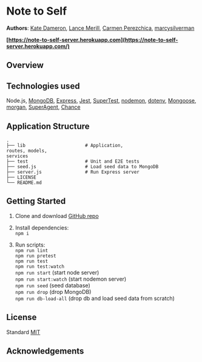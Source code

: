 # Note to Self

**Authors**: [Kate Dameron](https://github.com/Katedam), [Lance Merill](https://github.com/zulilu), [Carmen Perezchica](https://github.com/crperezchica), [marcysilverman](https://github.com/marcysilverman)

**[https://note-to-self-server.herokuapp.com](https://note-to-self-server.herokuapp.com/)**

## Overview

## Technologies used

Node.js, [MongoDB](https://www.mongodb.com/what-is-mongodb), [Express](https://www.npmjs.com/package/express), [Jest](https://www.npmjs.com/package/jest), [SuperTest](https://www.npmjs.com/package/supertest), [nodemon](https://www.npmjs.com/package/nodemon), [dotenv](https://www.npmjs.com/package/dotenv), [Mongoose](https://www.npmjs.com/package/mongoose), [morgan](https://www.npmjs.com/package/morgan), [SuperAgent](https://www.npmjs.com/package/superagent), [Chance](https://www.npmjs.com/package/chance)

## Application Structure

    .                   
    ├── lib                      # Application, 
    routes, models,
    services
    ├── test                     # Unit and E2E tests
    ├── seed.js                  # Load seed data to MongoDB
    ├── server.js                # Run Express server
    ├── LICENSE
    └── README.md

## Getting Started

1. Clone and download [GitHub repo](https://github.com/note-to-self/note-to-self-server)
1. Install dependencies:\
   `npm i`

1. Run scripts:\
   `npm run lint`\
   `npm run pretest`\
   `npm run test`\
   `npm run test:watch`\
   `npm run start` (start node server)\
   `npm run start:watch` (start nodemon server)\
   `npm run seed` (seed database)\
   `npm run drop` (drop MongoDB)\
   `npm run db-load-all` (drop db and load seed data from scratch)

## License

Standard [MIT](/LICENSE.md)

## Acknowledgements
